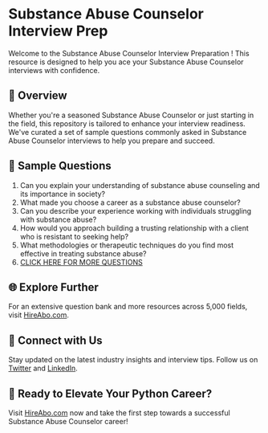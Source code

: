 # Substance Abuse Counselor Interview Prep

Welcome to the Substance Abuse Counselor Interview Preparation ! This resource is designed to help you ace your Substance Abuse Counselor interviews with confidence.

## 🚀 Overview

Whether you're a seasoned Substance Abuse Counselor or just starting in the field, this repository is tailored to enhance your interview readiness. We've curated a set of sample questions commonly asked in Substance Abuse Counselor interviews to help you prepare and succeed.

## 📝 Sample Questions

1. Can you explain your understanding of substance abuse counseling and its importance in society?
2. What made you choose a career as a substance abuse counselor?
3. Can you describe your experience working with individuals struggling with substance abuse?
4. How would you approach building a trusting relationship with a client who is resistant to seeking help?
5. What methodologies or therapeutic techniques do you find most effective in treating substance abuse?
6. [CLICK HERE FOR MORE QUESTIONS](https://hireabo.com/job/7_1_17/Substance%20Abuse%20Counselor)

## 🌐 Explore Further

For an extensive question bank and more resources across 5,000 fields, visit [HireAbo.com](https://www.hireabo.com).

## 📱 Connect with Us

Stay updated on the latest industry insights and interview tips. Follow us on [Twitter](https://twitter.com/hireabo) and [LinkedIn](https://www.linkedin.com/in/hire-abo-3609972a8/).

## 🚀 Ready to Elevate Your Python Career?

Visit [HireAbo.com](https://www.hireabo.com) now and take the first step towards a successful Substance Abuse Counselor career!